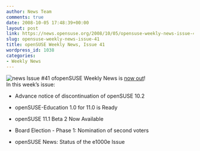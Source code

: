 ```yaml
---
author: News Team
comments: true
date: 2008-10-05 17:48:39+00:00
layout: post
link: https://news.opensuse.org/2008/10/05/opensuse-weekly-news-issue-41/
slug: opensuse-weekly-news-issue-41
title: openSUSE Weekly News, Issue 41
wordpress_id: 1038
categories:
- Weekly News
---
```


![news](//news.opensuse.org/wp-content/uploads/2007/11/knewsticker.png) Issue #41 ofopenSUSE Weekly News is [now out](//en.opensuse.org/OpenSUSE_Weekly_News/41)!  
In this week’s issue:


  * Advance notice of discontinuation of openSUSE 10.2

  * openSUSE-Education 1.0 for 11.0 is Ready

  * openSUSE 11.1 Beta 2 Now Available

  * Board Election - Phase 1: Nomination of second voters

  * openSUSE News: Status of the e1000e Issue



